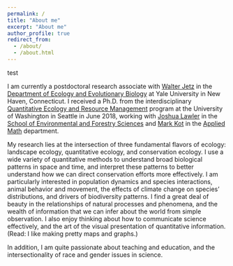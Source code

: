 ```yaml
---
permalink: /
title: "About me"
excerpt: "About me"
author_profile: true
redirect_from: 
  - /about/
  - /about.html
---
```


test

I am currently a postdoctoral research associate with [Walter Jetz](https://jetzlab.yale.edu/) in the [Department of Ecology and Evolutionary Biology](https://eeb.yale.edu/) at Yale University in New Haven, Connecticut. I received a Ph.D. from the interdisciplinary [Quantitative Ecology and Resource Management](https://quantitative.uw.edu/graduate/degree-programs/) program at the University of Washington in Seattle in June 2018, working with [Joshua Lawler](http://depts.washington.edu/landecol/) in the [School of Environmental and Forestry Sciences](https://sefs.uw.edu/) and [Mark Kot](http://faculty.washington.edu/mkot/) in the [Applied Math](https://amath.washington.edu/) department.

My research lies at the intersection of three fundamental flavors of ecology: landscape ecology, quantitative ecology, and conservation ecology. I use a wide variety of quantitative methods to understand broad biological patterns in space and time, and interpret these patterns to better understand how we can direct conservation efforts more effectively. I am particularly interested in population dynamics and species interactions, animal behavior and movement, the effects of climate change on species’ distributions, and drivers of biodiversity patterns. I find a great deal of beauty in the relationships of natural processes and phenomena, and the wealth of information that we can infer about the world from simple observation. I also enjoy thinking about how to communicate science effectively, and the art of the visual presentation of quantitative information. (Read: I like making pretty maps and graphs.)

In addition, I am quite passionate about teaching and education, and the intersectionality of race and gender issues in science.